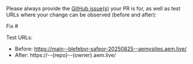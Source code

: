 Please always provide the [GitHub issue(s)](../issues) your PR is for, as well as test URLs where your change can be observed (before and after):

Fix #<gh-issue-id>

Test URLs:
- Before: https://main--blefebvr-safeor-20250825--aemysites.aem.live/
- After: https://<branch>--{repo}--{owner}.aem.live/

